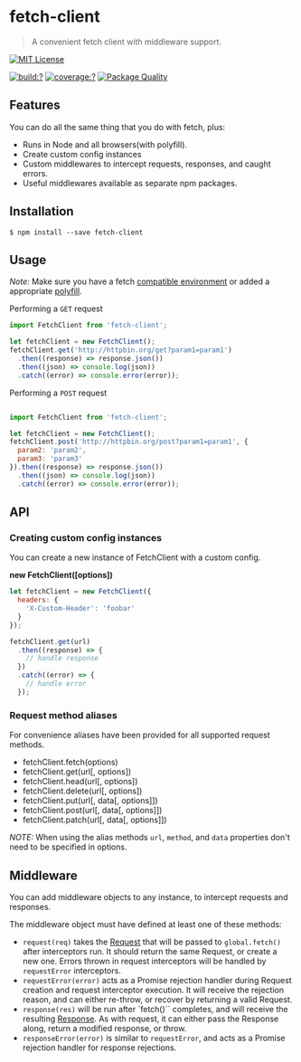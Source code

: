 # fetch-client

> A convenient fetch client with middleware support.

[![MIT License](https://img.shields.io/badge/license-MIT_License-green.svg?style=flat-square)](https://github.com/bubkoo/fetch-client/blob/master/LICENSE)

[![build:?](https://img.shields.io/travis/bubkoo/fetch-client/master.svg?style=flat-square)](https://travis-ci.org/bubkoo/fetch-client)
[![coverage:?](https://img.shields.io/coveralls/bubkoo/fetch-client/master.svg?style=flat-square)](https://coveralls.io/github/bubkoo/fetch-client)
[![Package Quality](http://npm.packagequality.com/shield/fetch-client.svg)](http://packagequality.com/#?package=fetch-client)


## Features

You can do all the same thing that you do with fetch, plus:

- Runs in Node and all browsers(with polyfill).
- Create custom config instances
- Custom middlewares to intercept requests, responses, and caught errors.
- Useful middlewares available as separate npm packages.

## Installation

```
$ npm install --save fetch-client
```

## Usage

*Note:* Make sure you have a fetch [compatible environment](http://caniuse.com/#search=fetch) or added a appropriate [polyfill](https://github.com/matthew-andrews/isomorphic-fetch).


Performing a `GET` request

```js
import FetchClient from 'fetch-client';

let fetchClient = new FetchClient();
fetchClient.get('http://httpbin.org/get?param1=param1')
  .then((response) => response.json())
  .then((json) => console.log(json))
  .catch((error) => console.error(error));
```

Performing a `POST` request

```js

import FetchClient from 'fetch-client';

let fetchClient = new FetchClient();
fetchClient.post('http://httpbin.org/post?param1=param1', {
  param2: 'param2',
  param3: 'param3'
}).then((response) => response.json())
  .then((json) => console.log(json))
  .catch((error) => console.error(error));
```

## API

### Creating custom config instances

You can create a new instance of FetchClient with a custom config.

**new FetchClient([options])**

```js
let fetchClient = new FetchClient({
  headers: {
    'X-Custom-Header': 'foobar'
  }
});

fetchClient.get(url)
  .then((response) => {
    // handle response
  })
  .catch((error) => {
    // handle error
  });
```

### Request method aliases

For convenience aliases have been provided for all supported request methods.

- fetchClient.fetch(options)
- fetchClient.get(url[, options])
- fetchClient.head(url[, options])
- fetchClient.delete(url[, options])
- fetchClient.put(url[, data[, options]])
- fetchClient.post(url[, data[, options]])
- fetchClient.patch(url[, data[, options]])

*NOTE:* When using the alias methods `url`, `method`, and `data` properties don't need to be specified in options.


## Middleware

You can add middleware objects to any instance, to intercept requests and responses.

The middleware object must have defined at least one of these methods:

- `request(req)` takes the [Request](https://developer.mozilla.org/en-US/docs/Web/API/Request) that will be passed to `global.fetch()` after interceptors run. It should return the same Request, or create a new one. Errors thrown in request interceptors will be handled by `requestError` interceptors.
- `requestError(error)` acts as a Promise rejection handler during Request creation and request interceptor execution. It will receive the rejection reason, and can either re-throw, or recover by returning a valid Request.
- `response(res)` will be run after `fetch()`` completes, and will receive the resulting [Response](https://developer.mozilla.org/en-US/docs/Web/API/Response). As with request, it can either pass the Response along, return a modified response, or throw.
- `responseError(error)` is similar to `requestError`, and acts as a Promise rejection handler for response rejections.

